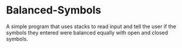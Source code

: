 Balanced-Symbols
================

A simple program that uses stacks to read input and tell the user if the symbols they entered were balanced equally with open and closed symbols.
